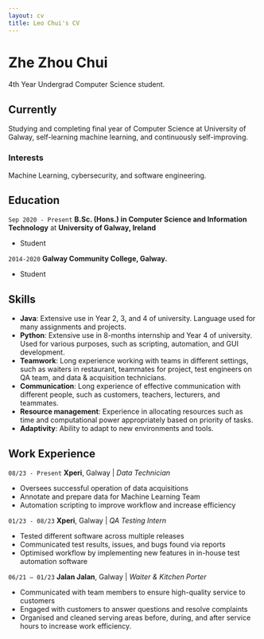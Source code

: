 ```yaml
---
layout: cv
title: Leo Chui's CV
---
```

# Zhe Zhou Chui
4th Year Undergrad Computer Science student.

<!--
<div id="webaddress">
<a href="isaac@applesdofall.org">isaac@applesdofall.org</a>
| <a href="http://en.wikipedia.org/wiki/Isaac_Newton">My wikipedia page</a>
</div>
-->

## Currently

Studying and completing final year of Computer Science at University of Galway, self-learning machine learning, and continuously self-improving.


### Interests

Machine Learning, cybersecurity, and software engineering.


## Education

`Sep 2020 - Present`
**B.Sc. (Hons.) in Computer Science and Information Technology** at __University of Galway, Ireland__

- Student

`2014-2020`
__Galway Community College, Galway.__

- Student


## Skills

- **Java**: Extensive use in Year 2, 3, and 4 of university. Language used for many assignments and projects.
- **Python**: Extensive use in 8-months internship and Year 4 of university. Used for various purposes, such as scripting, automation, and GUI development. 
- **Teamwork**: Long experience working with teams in different settings, such as waiters in restaurant, teammates for project, test engineers on QA team, and data & acquisition technicians.
- **Communication**: Long experience of effective communication with different people, such as customers, teachers, lecturers, and teammates.
- **Resource management**: Experience in allocating resources such as time and computational power appropriately based on priority of tasks.
- **Adaptivity**: Ability to adapt to new environments and tools.


## Work Experience

`08/23 - Present`
__Xperi__, Galway | *Data Technician*

- Oversees successful operation of data acquisitions
- Annotate and prepare data for Machine Learning Team
- Automation scripting to improve workflow and increase efficiency


`01/23 - 08/23`
__Xperi__, Galway | *QA Testing Intern*

- Tested different software across multiple releases
- Communicated test results, issues, and bugs found via reports
- Optimised workflow by implementing new features in in-house test automation software


`06/21 – 01/23`
__Jalan Jalan__, Galway | *Waiter & Kitchen Porter*

- Communicated with team members to ensure high-quality service to customers
- Engaged with customers to answer questions and resolve complaints
- Organised and cleaned serving areas before, during, and after service hours to increase work efficiency.


<!-- ### Footer

Last updated: 2nd December, 2023 -->
